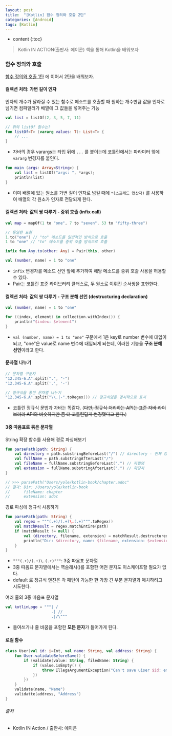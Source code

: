```yaml
---
layout: post
title:  "[Kotlin] 함수 정의와 호출 2탄"
categories: [Android]
tags: [Kotlin]
---
```


* content
{:toc}

> Kotlin IN ACTION(출판사: 에이콘) 책을 통해 Kotlin을 배워보자

### 함수 정의와 호출

[함수 정의와 호출 1탄](https://taehyungk.github.io/2020/02/18/android-kotlin-method-1/) 에 이어서 2탄을 배워보자.


#### 컬렉션 처리: 가변 길이 인자

인자의 개수가 달라질 수 있는 함수로 메소드를 호출할 때 원하는 개수만큼 값을 인자로 넘기면 컴파일러가 배열에 그 값들을 넣어주는 기능

```kotlin
val list = listOf(2, 3, 5, 7, 11)

// 위의 listOf 함수는?
fun listOf<T> (vararg values: T): List<T> {
    // ... 
}
```
  - 자바의 경우 varargs는 타입 뒤에 `...` 를 붙이는데 코틀린에서는 파라미터 앞에 `vararg` 변경자를 붙인다.

```kotlin
fun main (args: Array<String>) {
    val list = listOf("args: ", *args);
    println(list)
}
```
  - 이미 배열에 있는 원소를 가변 길이 인자로 넘길 때에 `*(스프레드 연산자)` 를 사용하여 배열의 각 원소가 인자로 전달되게 한다.








#### 컬렉션 처리: 값의 쌍 다루기 - 중위 호출 (infix call)

```kotlin
val map = mapOf(1 to "one", 7 to "seven", 53 to "fifty-three")

// 동일한 표현
1.to("one") // "to" 메소드를 일반적인 방식으로 호출
1 to "one" // "to" 메소드를 중위 호출 방식으로 호출

infix fun Any.to(other: Any) = Pair(this, other)

val (number, name) = 1 to "one"
```
  - `infix` 변경자를 메소드 선언 앞에 추가하여 해당 메소드를 중위 호출 사용을 허용할 수 있다.
  - Pair는 코틀린 표준 라이브러리 클래스로, 두 원소로 이뤄진 순서쌍을 표현한다.

#### 컬렉션 처리: 값의 쌍 다루기 - 구조 분해 선언 (destructuring declaration)

```kotlin
val (number, name) = 1 to "one"

for ((index, element) in collection.withIndex()) {
    println("$index: $element")
}
```
  - `val (number, name) = 1 to "one"` 구문에서 1은 key로 number 변수에 대입이 되고, "one"은 value로 name 변수에 대입되게 되는데, 이러한 기능을 **구조 분해 선언**이라고 한다.

#### 문자열 나누기

```kotlin
// 문자열 구분자
"12.345-6.A".split(".", "-")
"12.345-6.A".split('.', '-')

// 정규식을 통한 문자열 나누기
"12.345-6.A".split("\\.|-".toRegex()) // 정규식임을 명시적으로 표시
```
  - 코틀린 정규식 문법과 자바는 똑같다. (~~다만, 정규식 처리하는 API는 표준 자바 라이브러리 API와 비슷하지만 좀 더 코틀린답게 변경됐다고 한다.~~)

#### 3중 따옴표로 묶은 문자열

String 확장 함수를 사용해 경로 파싱해보기
```kotlin
fun parsePath(path: String) {
    val directory = path.substringBeforeLast("/") // directory - 전체 경로의 첫 글자부터 마지막 슬래시 바로 전까지
    val fullName = path.substringAfterLast("/")
    val fileName = fullName.substringBeforeLast(".") // 파일명
    val extension = fullName.substringAfterLast(".") // 확장자
}

// >>> parsePath("Users/yole/kotlin-book/chapter.adoc"
// 결과: Dir: /Users/yole/kotlin-book
//      fileName: chapter
//      extension: adoc
```

경로 파싱에 정규식 사용하기
```kotlin
fun parsePath(path: String) {
    val regex = """(.+)/(.+)\.(.+)""".toRegex()
    val matchResult = regex.matchEntire(path)
    if (matchResult != null) {
        val (directory, filename, extension) = matchResult.destructured
        println("Dir: $directory, name: $filename, extension: $extension")
    }
}
```
  - `"""(.+)/(.+)\.(.+)"""`: 3중 따옴표 문자열
  - 3중 따옴표 문자열에서는 역슬래시(\)를 포함한 어떤 문자도 이스케이프할 필요가 없다.
  - default 로 정규식 엔진은 각 패턴이 가능한 한 가장 긴 부분 문자열과 매치하려고 시도한다. 


여러 줄의 3중 따옴표 문자열

```kotlin
val kotlinLogo = """| /
                    .| //
                    .|/\"""
```
  - 들여쓰기나 줄 바꿈을 포함한 **모든 문자**가 들어가게 된다.


#### 로컬 함수

```kotlin
class User(val id: i=Int, val name: String, val address: String) {
    fun User.validateBeforeSave() {
        if (validate(value: String, filedName: String) {
            if (value.isEmpty() {
                throw IllegaArgumentException("Can't save uiser $id: empty $fileName"); // User와 프로퍼티를 직접 사용할 수 있다.
            })
        })
    }
    validate(name, "Name")
    validatte(address, "Address")
}
```


###### 출처

- Kotlin IN Action / 출판사: 에이콘
  